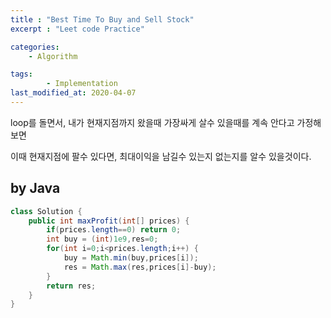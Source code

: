 ```yaml
---
title : "Best Time To Buy and Sell Stock"
excerpt : "Leet code Practice"

categories:
    - Algorithm

tags:
        - Implementation
last_modified_at: 2020-04-07
---
```


loop를 돌면서, 내가 현재지점까지 왔을때 가장싸게 살수 있을때를 계속 안다고 가정해보면

이때 현재지점에 팔수 있다면, 최대이익을 남길수 있는지 없는지를 알수 있을것이다.

## by Java

```java
class Solution {
    public int maxProfit(int[] prices) {
        if(prices.length==0) return 0;
        int buy = (int)1e9,res=0;
        for(int i=0;i<prices.length;i++) {
            buy = Math.min(buy,prices[i]);
            res = Math.max(res,prices[i]-buy);
        }
        return res;
    }
}
```